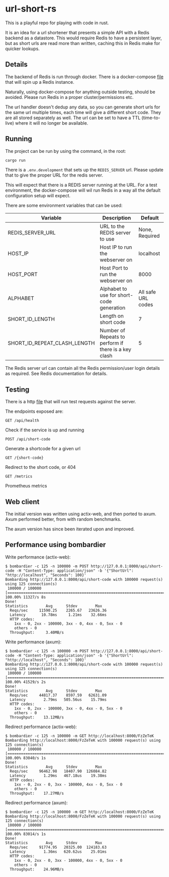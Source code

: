 # url-short-rs

This is a playful repo for playing with code in rust.

It is an idea for a url shortener that presents a simple API with a Redis backend as a datastore. This would require Redis to have a persistent layer, but as short urls are read more than written, caching this in Redis make for quicker lookups.

## Details

The backend of Redis is run through docker. There is a docker-compose [file](./docker/docker-compose.yml) that will spin up a Redis instance.

Naturally, using docker-compose for anything outside testing, should be avoided. Please run Redis in a proper cluster/permissions etc.

The url handler doesn't dedup any data, so you can generate short urls for the same url multiple times, each time will give a different short code. They are all stored separately as well. The url can be set to have a TTL (time-to-live) where it will no longer be available.

## Running

The project can be run by using the command, in the root:
```bash
cargo run
```

There is a `.env.development` that sets up the `REDIS_SERVER` url. Please update that to give the proper URL for the redis server.

This will expect that there is a REDIS server running at the URL. For a test environment, the docker-compose will wil run Redis in a way all the default configuration setup will expect.

There are some environment variables that can be used:

| Variable         | Description                                       | Default            |
| ---------------- | --------------------------------------------------| ------------------ |
| REDIS_SERVER_URL | URL to the REDIS server to use                    | None, Required     |
| HOST_IP          | Host IP to run the webserver on                   | localhost          |
| HOST_PORT        | Host Port to run the webserver on                 | 8000               |
| ALPHABET         | Alphabet to use for short-code generation         | All safe URL codes |
| SHORT_ID_LENGTH  | Length on short code                              | 7                  |
| SHORT_ID_REPEAT_CLASH_LENGTH | Number of Repeats to perform if there is a key clash | 5  |

The Redis server url can contain all the Redis permission/user login details as required. See Redis documentation for details.


## Testing

There is a http [file](./http/test_command.http) that will run test requests against the server.

The endpoints exposed are:
```
GET /api/health
```
Check if the service is up and running

```
POST /api/short-code
```
Generate a shortcode for a given url

```
GET /{short-code}
```
Redirect to the short code, or 404

```
GET /metrics
```
Prometheus metrics

## Web client

The initial version was written using actix-web, and then ported to axum. Axum performed better, from with random benchmarks.

The axum version has since been iterated upon and improved.

## Performance using bombardier

Write performance (actix-web):
```
$ bombardier -c 125 -n 100000 -m POST http://127.0.0.1:8000/api/short-code -H "Content-Type: application/json" -b '{"ShortUrl": "http://localhost", "Seconds": 100}'
Bombarding http://127.0.0.1:8000/api/short-code with 100000 request(s) using 125 connection(s)
 100000 / 100000 [==================================================================================] 100.00% 11327/s 8s
Done!
Statistics        Avg      Stdev        Max
  Reqs/sec     11590.25    2265.67   23626.36
  Latency       10.78ms     1.21ms    32.66ms
  HTTP codes:
    1xx - 0, 2xx - 100000, 3xx - 0, 4xx - 0, 5xx - 0
    others - 0
  Throughput:     3.40MB/s
```

Write performance (axum):
```
$ bombardier -c 125 -n 100000 -m POST http://127.0.0.1:8000/api/short-code -H "Content-Type: application/json" -b '{"ShortUrl": "http://localhost", "Seconds": 100}'
Bombarding http://127.0.0.1:8000/api/short-code with 100000 request(s) using 125 connection(s)
 100000 / 100000 [==================================================================================] 100.00% 41529/s 2s
Done!
Statistics        Avg      Stdev        Max
  Reqs/sec     44817.37    8597.59   62631.09
  Latency        2.79ms   505.56us    15.79ms
  HTTP codes:
    1xx - 0, 2xx - 100000, 3xx - 0, 4xx - 0, 5xx - 0
    others - 0
  Throughput:    13.12MB/s
```

Redirect performance (actix-web):
```
$ bombardier -c 125 -n 100000 -m GET http://localhost:8000/FzZeTeK
Bombarding http://localhost:8000/FzZeTeK with 100000 request(s) using 125 connection(s)
 100000 / 100000 [==================================================================================] 100.00% 83040/s 1s
Done!
Statistics        Avg      Stdev        Max
  Reqs/sec     96462.98   18407.90  126084.82
  Latency        1.29ms   467.18us    19.38ms
  HTTP codes:
    1xx - 0, 2xx - 0, 3xx - 100000, 4xx - 0, 5xx - 0
    others - 0
  Throughput:    17.27MB/s
```

Redirect performance (axum):
```
$ bombardier -c 125 -n 100000 -m GET http://localhost:8000/FzZeTeK
Bombarding http://localhost:8000/FzZeTeK with 100000 request(s) using 125 connection(s)
 100000 / 100000 [==================================================================================] 100.00% 83014/s 1s
Done!
Statistics        Avg      Stdev        Max
  Reqs/sec     91774.95   20325.00  124183.63
  Latency        1.36ms   620.62us    25.01ms
  HTTP codes:
    1xx - 0, 2xx - 0, 3xx - 100000, 4xx - 0, 5xx - 0
    others - 0
  Throughput:    24.96MB/s
```

